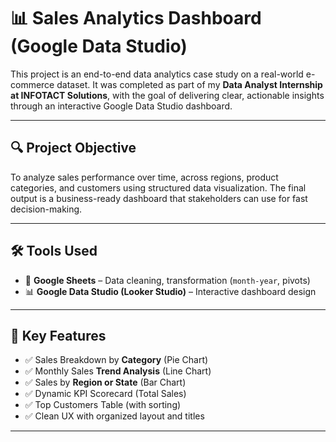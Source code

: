 # 📊 Sales Analytics Dashboard (Google Data Studio)

This project is an end-to-end data analytics case study on a real-world e-commerce dataset. It was completed as part of my **Data Analyst Internship at INFOTACT Solutions**, with the goal of delivering clear, actionable insights through an interactive Google Data Studio dashboard.

---

## 🔍 Project Objective

To analyze sales performance over time, across regions, product categories, and customers using structured data visualization. The final output is a business-ready dashboard that stakeholders can use for fast decision-making.

---

## 🛠 Tools Used

- 📄 **Google Sheets** – Data cleaning, transformation (`month-year`, pivots)
- 📊 **Google Data Studio (Looker Studio)** – Interactive dashboard design


---

## 📌 Key Features

- ✅ Sales Breakdown by **Category** (Pie Chart)
- ✅ Monthly Sales **Trend Analysis** (Line Chart)
- ✅ Sales by **Region or State** (Bar Chart)
- ✅ Dynamic KPI Scorecard (Total Sales)
- ✅ Top Customers Table (with sorting)
- ✅ Clean UX with organized layout and titles

---

